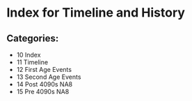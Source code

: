 # Index for Timeline and History

## Categories:

- 10 Index
- 11 Timeline
- 12 First Age Events
- 13 Second Age Events
- 14 Post 4090s NA8
- 15 Pre 4090s NA8
